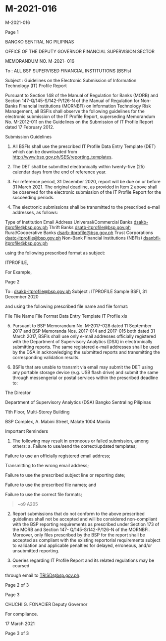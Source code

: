 # M-2021-016

M-2021-016

Page 1

BANGKO SENTRAL NG PILIPINAS

OFFICE OF THE DEPUTY GOVERNOR FINANCIAL SUPERVISION SECTOR

MEMORANDUM NO. M-2021- 016

To : ALL BSP SUPERVISED FINANCIAL INSTITUTIONS (BSFls)

Subject : Guidelines on the Electronic Submission of Information Technology (IT) Profile Report

Pursuant to Section 148 of the Manual of Regulation for Banks (MORB) and Section 147-Q/145-S/142-P/126-N of the Manual of Regulation for Non-Banks Financial Institutions (MORNBFI) on Information Technology Risk Management, all BSFls shall observe the following guidelines for the electronic submission of the IT Profile Report, superseding Memorandum No. M-2012-011 on the Guidelines on the Submission of IT Profile Report dated 17 February 2012.

Submission Guidelines

1. All BSFls shall use the prescribed IT Profile Data Entry Template (DET) which can be downloaded from http://www.bsp.gov.ph/SES/reporting_templates.

2. The DET shall be submitted electronically within twenty-five (25) calendar days from the end of reference year.

3. For reference period, 31 December 2020, report will be due on or before 31 March 2021. The original deadline, as provided in Item 2 above shall be observed for the electronic submission of the IT Profile Report for the succeeding periods.

4. The electronic submissions shall be transmitted to the prescribed e-mail addresses, as follows:

Type of Institution Email Address Universal/Commercial Banks dsakb-itprofile@bsp.gov.ph Thrift Banks dsatb-itprofile@bsp.gov.ph Rural/Cooperative Banks dsarb-itprofile@bsp.gov.ph Trust Corporations dsatc-itprofile@bsp.gov.ph Non-Bank Financial Institutions (NBFls) dsanbfi-itprofile@bsp.gov.ph

using the following prescribed format as subject:

ITPROFILE<space><Name of BSFI>,<space><Reference period in dd MMM YYYY>

For Example,

Page 2

To : dsakb-itprofile@bsp.gov.ph Subject : ITPROFILE Sample BSFI, 31 December 2020

and using the following prescribed file name and file format:

File File Name File Format Data Entry Template IT Profile xls

5. Pursuant to BSP Memorandum No. M-2017-028 dated 11 September 2017 and BSP Memoranda Nos. 2017-014 and 2017-015 both dated 31 March 2017, BSFls shall use only e-mail addresses officially registered with the Department of Supervisory Analytics (DSA) in electronically submitting reports. The same registered e-mail addresses shall be used by the DSA in acknowledging the submitted reports and transmitting the corresponding validation results.

6. BSFls that are unable to transmit via email may submit the DET using any portable storage device (e.g. USB flash drive) and submit the same through messengerial or postal services within the prescribed deadline to:

The Director

Department of Supervisory Analytics (DSA) Bangko Sentral ng Pilipinas

11th Floor, Multi-Storey Building

BSP Complex, A. Mabini Street, Malate 1004 Manila

Important Reminders

1. The following may result in erroneous or failed submission, among others: a. Failure to use/send the correct/updated templates;

Failure to use an officially registered email address;

Transmitting to the wrong email address;

Failure to use the prescribed subject line or reporting date;

Failure to use the prescribed file names; and

Failure to use the correct file formats;

>~o9 A205

2. Report submissions that do not conform to the above prescribed guidelines shall not be accepted and will be considered non-compliant with the BSP reporting requirements as prescribed under Section 173 of the MORB and Section 147- Q/145-S/142-P/126-N of the MORNBFI. Moreover, only files prescribed by the BSP for the report shall be accepted as compliant with the existing reportorial requirements subject to validation and applicable penalties for delayed, erroneous, and/or unsubmitted reporting.

3. Queries regarding IT Profile Report and its related regulations may be coursed

through email to TRISD@bsp.gov.ph.

Page 2 of 3

Page 3

 CHUCHI G. FONACIER Deputy Governor

For compliance.

17 March 2021

Page 3 of 3